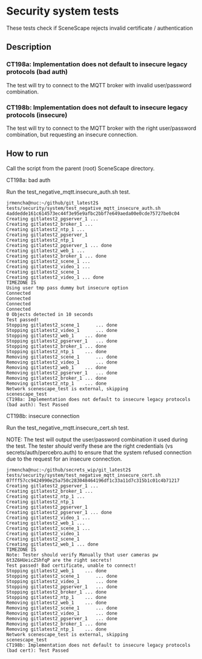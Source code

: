 # Security system tests

These tests check if SceneScape rejects invalid certificate / authentication

## Description

### CT198a: Implementation does not default to insecure legacy protocols (bad auth)

The test will try to connect to the MQTT broker with invalid user/password combination.

### CT198b: Implementation does not default to insecure legacy protocols (insecure)

The test will try to connect to the MQTT broker with the right user/password combination, but requesting an insecure connection.

## How to run

Call the script from the parent (root) SceneScape directory.

CT198a: bad auth

Run the test_negative_mqtt.insecure_auth.sh test.

```
jrmencha@nuc:~/github/git_latest2$ tests/security/system/test_negative_mqtt_insecure_auth.sh
4addedde161c614573ec44f3e95e9afbc2bbf7e649aeda00e0cde75727be0c04
Creating gitlatest2_pgserver_1 ...
Creating gitlatest2_broker_1 ...
Creating gitlatest2_ntp_1 ...
Creating gitlatest2_pgserver_1
Creating gitlatest2_ntp_1
Creating gitlatest2_pgserver_1 ... done
Creating gitlatest2_web_1 ...
Creating gitlatest2_broker_1 ... done
Creating gitlatest2_scene_1 ...
Creating gitlatest2_video_1 ...
Creating gitlatest2_scene_1
Creating gitlatest2_video_1 ... done
TIMEZONE IS
Using user tmp pass dummy but insecure option
Connected
Connected
Connected
Connected
0 Objects detected in 10 seconds
Test passed!
Stopping gitlatest2_scene_1      ... done
Stopping gitlatest2_video_1      ... done
Stopping gitlatest2_web_1    ... done
Stopping gitlatest2_pgserver_1   ... done
Stopping gitlatest2_broker_1 ... done
Stopping gitlatest2_ntp_1    ... done
Removing gitlatest2_scene_1      ... done
Removing gitlatest2_video_1      ... done
Removing gitlatest2_web_1    ... done
Removing gitlatest2_pgserver_1   ... done
Removing gitlatest2_broker_1 ... done
Removing gitlatest2_ntp_1    ... done
Network scenescape_test is external, skipping
scenescape_test
CT198a: Implementation does not default to insecure legacy protocols (bad auth): Test Passed

```

CT198b: insecure connection

Run the test_negative_mqtt.insecure_cert.sh test.

NOTE: The test will output the user/password combination it used during the test.
The tester *should* verify these are the right credentials (vs secrets/auth/percebro.auth) to ensure
that the system refused connection due to the request for an insecure connection.


```
jrmencha@nuc:~/github/secrets_wip/git_latest2$ tests/security/system/test_negative_mqtt_insecure_cert.sh
07fff57cc9424990e25a750c283048464196df1c33a11d7c315b1c01c4b71217
Creating gitlatest2_pgserver_1 ...
Creating gitlatest2_broker_1 ...
Creating gitlatest2_ntp_1 ...
Creating gitlatest2_ntp_1
Creating gitlatest2_pgserver_1
Creating gitlatest2_pgserver_1 ... done
Creating gitlatest2_video_1 ...
Creating gitlatest2_web_1 ...
Creating gitlatest2_scene_1 ...
Creating gitlatest2_video_1
Creating gitlatest2_scene_1
Creating gitlatest2_web_1 ... done
TIMEZONE IS
Note: Tester should verify Manually that user cameras pw 6t3Z6HUeicZShfqP are the right secrets!
Test passed! Bad certificate, unable to connect!
Stopping gitlatest2_web_1    ... done
Stopping gitlatest2_scene_1      ... done
Stopping gitlatest2_video_1      ... done
Stopping gitlatest2_pgserver_1   ... done
Stopping gitlatest2_broker_1 ... done
Stopping gitlatest2_ntp_1    ... done
Removing gitlatest2_web_1    ... done
Removing gitlatest2_scene_1      ... done
Removing gitlatest2_video_1      ... done
Removing gitlatest2_pgserver_1   ... done
Removing gitlatest2_broker_1 ... done
Removing gitlatest2_ntp_1    ... done
Network scenescape_test is external, skipping
scenescape_test
CT198b: Implementation does not default to insecure legacy protocols (bad cert): Test Passed
```
